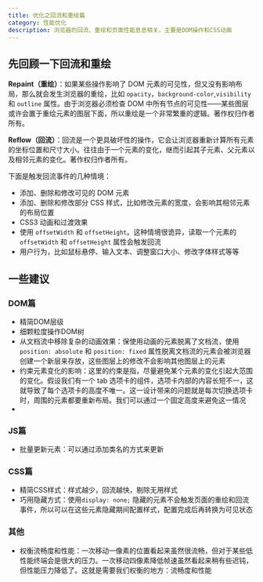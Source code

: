 ```yaml
---
title: 优化之回流和重绘篇
category: 性能优化
description: 浏览器的回流、重绘和页面性能息息相关，主要是DOM操作和CSS动画
---
```


## 先回顾一下回流和重绘

**Repaint（重绘）**：如果某些操作影响了 DOM 元素的可见性，但又没有影响布局，那么就会发生浏览器的重绘，比如 `opacity`，`background-color`,`visibility` 和 `outline` 属性。由于浏览器必须检查 DOM 中所有节点的可见性——某些图层或许会置于重绘元素的图层下面，所以重绘是一个非常繁重的逻辑。著作权归作者所有。

**Reflow（回流）**：回流是一个更具破坏性的操作，它会让浏览器重新计算所有元素的坐标位置和尺寸大小。往往由于一个元素的变化，继而引起其子元素、父元素以及相邻元素的变化。著作权归作者所有。

下面是触发回流事件的几种情境：

* 添加、删除和修改可见的 DOM 元素
* 添加、删除和修改部分 CSS 样式，比如修改元素的宽度，会影响其相邻元素的布局位置
* CSS3 动画和过渡效果
* 使用 `offsetWidth` 和 `offsetHeight`。这种情境很诡异，读取一个元素的 `offsetWidth` 和 `offsetHeight` 属性会触发回流
* 用户行为，比如鼠标悬停、输入文本、调整窗口大小、修改字体样式等等

## 一些建议

### DOM篇

* 精简DOM层级
* 细颗粒度操作DOM树
* 从文档流中移除复杂的动画效果：保使用动画的元素脱离了文档流，使用 `position: absolute` 和 `position: fixed` 属性脱离文档流的元素会被浏览器创建一个新层来存放，这些图层上的修改不会影响其他图层上的元素
* 约束元素变化的影响：这里的约束是指，尽量避免某个元素的变化引起大范围的变化。假设我们有一个 tab 选项卡的组件，选项卡内部的内容长短不一，这就导致了每个选项卡的高度不唯一。这一设计带来的问题就是每次切换选项卡时，周围的元素都要重新布局。我们可以通过一个固定高度来避免这一情况
* 
### JS篇

* 批量更新元素：可以通过添加类名的方式来更新

### CSS篇

* 精简CSS样式：样式越少，回流越快，剔除无用样式
* 巧用隐藏方式：使用`display: none;` 隐藏的元素不会触发页面的重绘和回流事件，所以可以在这些元素隐藏期间配置样式，配置完成后再转换为可见状态

### 其他

* 权衡流畅度和性能：一次移动一像素的位置看起来虽然很流畅，但对于某些低性能终端会是很大的压力。一次移动四像素降低帧速虽然看起来稍有些迟钝，但性能压力降低了。这就是需要我们权衡的地方：流畅度和性能

